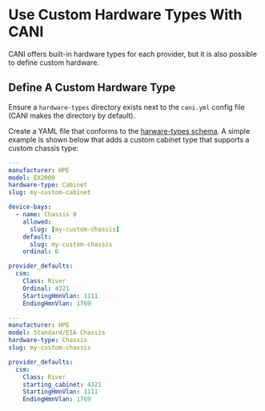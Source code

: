 # Use Custom Hardware Types With CANI

CANI offers built-in hardware types for each provider, but it is also possible to define custom hardware.

## Define A Custom Hardware Type

Ensure a `hardware-types` directory exists next to the `cani.yml` config file (CANI makes the directory by default).

Create a YAML file that conforms to the [harware-types schema](./devicetype.md).  A simple example is shown below that adds a custom cabinet type that supports a custom chassis type:

```yaml
---
manufacturer: HPE
model: EX2000
hardware-type: Cabinet
slug: my-custom-cabinet

device-bays:
  - name: Chassis 0
    allowed:
      slug: [my-custom-chassis]
    default:
      slug: my-custom-chassis
    ordinal: 0

provider_defaults:
  csm:
    Class: River
    Ordinal: 4321
    StartingHmnVlan: 1111
    EndingHmnVlan: 1769

---
manufacturer: HPE
model: Standard/EIA Chassis
hardware-type: Chassis
slug: my-custom-chassis

provider_defaults:
  csm:
    Class: River
    starting_cabinet: 4321
    StartingHmnVlan: 1111
    EndingHmnVlan: 1769
```
